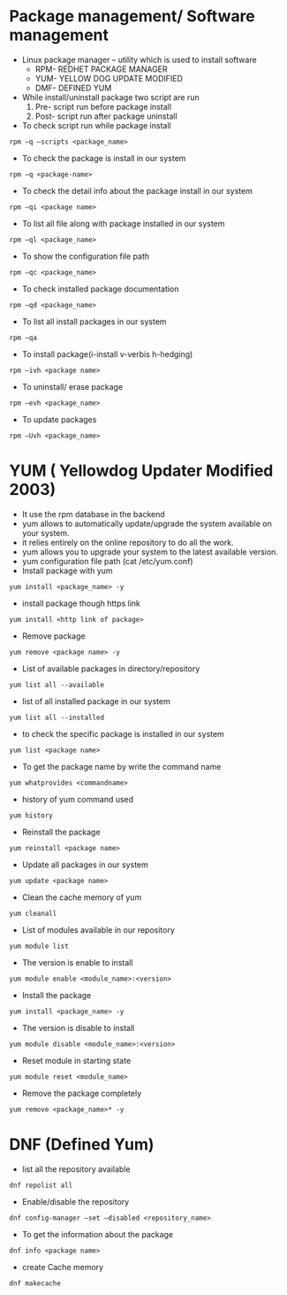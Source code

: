 # Package management/ Software management
- Linux package manager – utility which is used to install software
  -	RPM- REDHET PACKAGE MANAGER
  -	YUM- YELLOW DOG UPDATE MODIFIED
  -	DMF- DEFINED YUM
- While install/uninstall package two script are run
    1.	Pre- script run before package install
    2.	Post- script run after package uninstall
-	To check script run while package install
```
rpm –q –scripts <package_name>
```
-	To check the package is install in our system
```
rpm –q <package-name>
```
-	To check the detail info about the package install in our system
```
rpm –qi <package name>
```
-	To list all file along with package installed in our system
```
rpm –ql <package_name>
```
-	To show the configuration file path
```
rpm –qc <package_name>
```
-	To check installed package  documentation
```
rpm –qd <package_name>
```
-	To list all install packages in our system
```
rpm –qa
```
-	To install package(i-install v-verbis h-hedging)
```
rpm –ivh <package name>
```
-	To uninstall/ erase package
```
rpm –evh <package_name>
```
-	To update packages
```
rpm –Uvh <package_name>
```
# YUM ( Yellowdog Updater Modified 2003)
  - It use the rpm database in the backend
  - yum allows to automatically update/upgrade the system available on your system.
  - it relies entirely on the online repository to do all the work.
  - yum allows you to upgrade your system to the latest available version.
  - yum configuration file path (cat /etc/yum.conf)
-	Install package with yum
```
yum install <package_name> -y
```
-	install package though https link
```
yum install <http link of package>
```
-	Remove package
```
yum remove <package name> -y
```
-	List of available packages in directory/repository
```
yum list all --available
```
-	list of all installed package in our system
```
yum list all --installed
```
-	to check the specific package is installed in our system
```
yum list <package name>
```
-	To get the package name by write the command name
```
yum whatprovides <commandname>
```
-	history of yum command used
```
yum history
```
-	Reinstall the package
```
yum reinstall <package name>
```
-	Update all packages in our system
```
yum update <package name>
```
-	Clean the cache memory of yum
```
yum cleanall
```
-	List of modules available in our repository
```
yum module list
```
-	The version is enable to install 
```
yum module enable <module_name>:<version>
```
-	Install the package
```
yum install <package_name> -y
```
-	The version is disable to install
```
yum module disable <module_name>:<version>
```
-	Reset module in starting state
```
yum module reset <module_name>
```
-	Remove the package completely 
```
yum remove <package_name>* -y
```
# DNF (Defined Yum)
-	list all the repository available
```
dnf repolist all
```
-	Enable/disable the repository 
```
dnf config-manager –set –disabled <repository_name>
```
- To get the information about the package
```
dnf info <package name>
```
-	create Cache memory
```
dnf makecache
```

